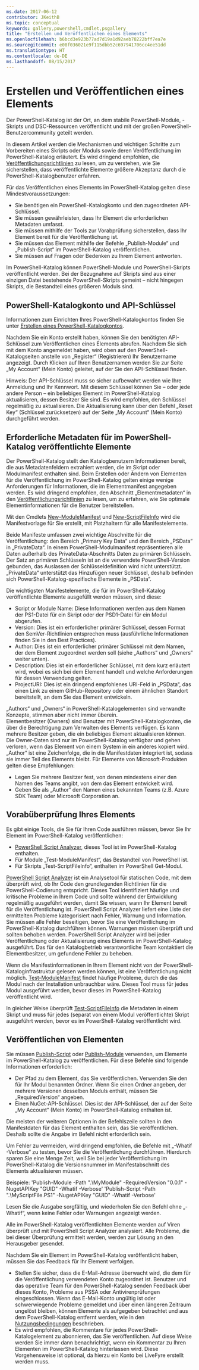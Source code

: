 ```yaml
---
ms.date: 2017-06-12
contributor: JKeithB
ms.topic: conceptual
keywords: gallery,powershell,cmdlet,psgallery
title: "Erstellen und Veröffentlichen eines Elements"
ms.openlocfilehash: b6bcd3e923b77ad7d19a1d92aeb78222bff7ea7e
ms.sourcegitcommit: e08f036021e9f115dbb52c697941706cc4ee51dd
ms.translationtype: HT
ms.contentlocale: de-DE
ms.lasthandoff: 08/15/2017
---
```

# <a name="creating-and-publishing-an-item"></a>Erstellen und Veröffentlichen eines Elements 
Der PowerShell-Katalog ist der Ort, an dem stabile PowerShell-Module, -Skripts und DSC-Ressourcen veröffentlicht und mit der großen PowerShell-Benutzercommunity geteilt werden.    

In diesem Artikel werden die Mechanismen und wichtigen Schritte zum Vorbereiten eines Skripts oder Moduls sowie deren Veröffentlichung im PowerShell-Katalog erläutert.
Es wird dringend empfohlen, die [Veröffentlichungsrichtlinien](https://msdn.microsoft.com/en-us/powershell/gallery/psgallery/psgallery-PublishingGuidelines) zu lesen, um zu verstehen, wie Sie sicherstellen, dass veröffentlichte Elemente größere Akzeptanz durch die PowerShell-Katalogbenutzer erfahren. 

Für das Veröffentlichen eines Elements im PowerShell-Katalog gelten diese Mindestvoraussetzungen:

* Sie benötigen ein PowerShell-Katalogkonto und den zugeordneten API-Schlüssel.
* Sie müssen gewährleisten, dass Ihr Element die erforderlichen Metadaten umfasst.
* Sie müssen mithilfe der Tools zur Vorabprüfung sicherstellen, dass Ihr Element bereit für die Veröffentlichung ist.
* Sie müssen das Element mithilfe der Befehle „Publish-Module“ und „Publish-Script“ im PowerShell-Katalog veröffentlichen.
* Sie müssen auf Fragen oder Bedenken zu Ihrem Element antworten.
 
Im PowerShell-Katalog können PowerShell-Module und PowerShell-Skripts veröffentlicht werden. Bei der Bezugnahme auf Skripts sind aus einer einzigen Datei bestehende PowerShell-Skripts gemeint – nicht hingegen Skripts, die Bestandteil eines größeren Moduls sind. 

## <a name="powershell-gallery-account-and-api-key"></a>PowerShell-Katalogkonto und API-Schlüssel
Informationen zum Einrichten Ihres PowerShell-Katalogkontos finden Sie unter [Erstellen eines PowerShell-Katalogkontos](https://msdn.microsoft.com/en-us/powershell/gallery/psgallery/psgallery_creating_an_account). 

Nachdem Sie ein Konto erstellt haben, können Sie den benötigten API-Schlüssel zum Veröffentlichen eines Elements abrufen.
Nachdem Sie sich mit dem Konto angemeldet haben, wird oben auf den PowerShell-Katalogseiten anstelle von „Register“ (Registrieren) Ihr Benutzername angezeigt. Durch Klicken auf Ihren Benutzernamen werden Sie zur Seite „My Account“ (Mein Konto) geleitet, auf der Sie den API-Schlüssel finden. 

Hinweis: Der API-Schlüssel muss so sicher aufbewahrt werden wie Ihre Anmeldung und Ihr Kennwort. Mit diesem Schlüssel können Sie – oder jede andere Person – ein beliebiges Element im PowerShell-Katalog aktualisieren, dessen Besitzer Sie sind. Es wird empfohlen, den Schlüssel regelmäßig zu aktualisieren. Die Aktualisierung kann über den Befehl „Reset Key“ (Schlüssel zurücksetzen) auf der Seite „My Account“ (Mein Konto) durchgeführt werden.

## <a name="required-metadata-for-items-published-to-the-powershell-gallery"></a>Erforderliche Metadaten für im PowerShell-Katalog veröffentlichte Elemente

Der PowerShell-Katalog stellt den Katalogbenutzern Informationen bereit, die aus Metadatenfeldern extrahiert werden, die im Skript oder Modulmanifest enthalten sind.
Beim Erstellen oder Ändern von Elementen für die Veröffentlichung im PowerShell-Katalog gelten einige wenige Anforderungen für Informationen, die im Elementmanifest angegeben werden. Es wird dringend empfohlen, den Abschnitt „Elementmetadaten“ in den [Veröffentlichungsrichtlinien](https://msdn.microsoft.com/en-us/powershell/gallery/psgallery/psgallery-PublishingGuidelines) zu lesen, um zu erfahren, wie Sie optimale Elementinformationen für die Benutzer bereitstellen. 

Mit den Cmdlets [New-ModuleManifest](https://msdn.microsoft.com/en-us/powershell/gallery/psget/module/ModuleManifest-Reference) und [New-ScriptFileInfo](https://msdn.microsoft.com/en-us/powershell/gallery/psget/script/psget_new-scriptfileinfo) wird die Manifestvorlage für Sie erstellt, mit Platzhaltern für alle Manifestelemente. 

Beide Manifeste umfassen zwei wichtige Abschnitte für die Veröffentlichung: den Bereich „Primary Key Data“ und den Bereich „PSData“ in „PrivateData“. In einem PowerShell-Modulmanifest repräsentieren alle Daten außerhalb des PrivateData-Abschnitts Daten zu primären Schlüsseln. Der Satz an primären Schlüsseln ist an die verwendete PowerShell-Version gebunden, das Auslassen der Schlüsseldefinition wird nicht unterstützt. „PrivateData“ unterstützt das Hinzufügen neuer Schlüssel, deshalb befinden sich PowerShell-Katalog-spezifische Elemente in „PSData“.


Die wichtigsten Manifestelemente, die für im PowerShell-Katalog veröffentlichte Elemente ausgefüllt werden müssen, sind diese:  

* Script or Module Name: Diese Informationen werden aus dem Namen der PS1-Datei für ein Skript oder der PSD1-Datei für ein Modul abgerufen.
* Version: Dies ist ein erforderlicher primärer Schlüssel, dessen Format den SemVer-Richtlinien entsprechen muss (ausführliche Informationen finden Sie in den Best Practices).
* Author: Dies ist ein erforderlicher primärer Schlüssel mit dem Namen, der dem Element zugeordnet werden soll (siehe „Authors“ und „Owners“ weiter unten).
* Description: Dies ist ein erforderlicher Schlüssel, mit dem kurz erläutert wird, wobei es sich bei dem Element handelt und welche Anforderungen für dessen Verwendung gelten.
* ProjectURI: Dies ist ein dringend empfohlenes URI-Feld in „PSData“, das einen Link zu einem GitHub-Repository oder einem ähnlichen Standort bereitstellt, an dem Sie das Element entwickeln.

„Authors“ und „Owners“ in PowerShell-Katalogelementen sind verwandte Konzepte, stimmen aber nicht immer überein.  
Elementbesitzer (Owners) sind Benutzer mit PowerShell-Katalogkonten, die über die Berechtigung zum Verwalten des Elements verfügen. Es kann mehrere Besitzer geben, die ein beliebiges Element aktualisieren können. Die Owner-Daten sind nur im PowerShell-Katalog verfügbar und gehen verloren, wenn das Element von einem System in ein anderes kopiert wird. „Author“ ist eine Zeichenfolge, die in die Manifestdaten integriert ist, sodass sie immer Teil des Elements bleibt. Für Elemente von Microsoft-Produkten gelten diese Empfehlungen:

* Legen Sie mehrere Besitzer fest, von denen mindestens einer den Namen des Teams angibt, von dem das Element entwickelt wird. 
* Geben Sie als „Author“ den Namen eines bekannten Teams (z.B. Azure SDK Team) oder Microsoft Corporation an.


## <a name="pre-validate-your-item"></a>Vorabüberprüfung Ihres Elements

Es gibt einige Tools, die Sie für Ihren Code ausführen müssen, bevor Sie Ihr Element im PowerShell-Katalog veröffentlichen:

* [PowerShell Script Analyzer](https://www.powershellgallery.com/packages/PSScriptAnalyzer/), dieses Tool ist im PowerShell-Katalog enthalten.
* Für Module „Test-ModuleManifest“, das Bestandteil von PowerShell ist.
* Für Skripts „Test-ScriptFileInfo“, enthalten im PowerShell Get-Modul.

[PowerShell Script Analyzer](https://www.powershellgallery.com/packages/PSScriptAnalyzer/) ist ein Analysetool für statischen Code, mit dem überprüft wird, ob Ihr Code den grundlegenden Richtlinien für die PowerShell-Codierung entspricht. Dieses Tool identifiziert häufige und kritische Probleme in Ihrem Code und sollte während der Entwicklung regelmäßig ausgeführt werden, damit Sie wissen, wann Ihr Element bereit für die Veröffentlichung ist. PowerShell Script Analyzer liefert eine Liste der ermittelten Probleme kategorisiert nach Fehler, Warnung und Information. Sie müssen alle Fehler beseitigen, bevor Sie eine Veröffentlichung im PowerShell-Katalog durchführen können. Warnungen müssen überprüft und sollten behoben werden.
PowerShell Script Analyzer wird bei jeder Veröffentlichung oder Aktualisierung eines Elements im PowerShell-Katalog ausgeführt. Das für den Katalogbetrieb verantwortliche Team kontaktiert die Elementbesitzer, um gefundene Fehler zu beheben. 

Wenn die Manifestinformationen in Ihrem Element nicht von der PowerShell-Kataloginfrastruktur gelesen werden können, ist eine Veröffentlichung nicht möglich. 
[Test-ModuleManifest](https://msdn.microsoft.com/en-us/powershell/reference/5.1/microsoft.powershell.core/test-modulemanifest) findet häufige Probleme, durch die das Modul nach der Installation unbrauchbar wäre. Dieses Tool muss für jedes Modul ausgeführt werden, bevor dieses im PowerShell-Katalog veröffentlicht wird. 

In gleicher Weise überprüft [Test-ScriptFileInfo](https://msdn.microsoft.com/en-us/powershell/gallery/psget/script/psget_test-scriptfileinfo) die Metadaten in einem Skript und muss für jedes (separat von einem Modul veröffentlichte) Skript ausgeführt werden, bevor es im PowerShell-Katalog veröffentlicht wird. 


## <a name="publishing-items"></a>Veröffentlichen von Elementen

Sie müssen [Publish-Script](https://msdn.microsoft.com/en-us/powershell/gallery/psget/script/psget_publish-script) oder [Publish-Module](https://msdn.microsoft.com/en-us/powershell/gallery/psget/module/psget_publish-module) verwenden, um Elemente im PowerShell-Katalog zu veröffentlichen.
Für diese Befehle sind folgende Informationen erforderlich: 

* Der Pfad zu dem Element, das Sie veröffentlichen. Verwenden Sie den für Ihr Modul benannten Ordner. Wenn Sie einen Ordner angeben, der mehrere Versionen desselben Moduls enthält, müssen Sie „RequiredVersion“ angeben.
* Einen NuGet-API-Schlüssel. Dies ist der API-Schlüssel, der auf der Seite „My Account“ (Mein Konto) im PowerShell-Katalog enthalten ist.

Die meisten der weiteren Optionen in der Befehlszeile sollten in den Manifestdaten für das Element enthalten sein, das Sie veröffentlichen. Deshalb sollte die Angabe im Befehl nicht erforderlich sein. 

Um Fehler zu vermeiden, wird dringend empfohlen, die Befehle mit „-Whatif -Verbose“ zu testen, bevor Sie die Veröffentlichung durchführen. Hierdurch sparen Sie eine Menge Zeit, weil Sie bei jeder Veröffentlichung im PowerShell-Katalog die Versionsnummer im Manifestabschnitt des Elements aktualisieren müssen. 

Beispiele: 'Publish-Module -Path ".\MyModule" -RequiredVersion "0.0.1" -NugetAPIKey "GUID" -Whatif -Verbose' 'Publish-Script -Path ".\MyScriptFile.PS1" -NugetAPIKey "GUID" -Whatif -Verbose'

Lesen Sie die Ausgabe sorgfältig, und wiederholen Sie den Befehl ohne „-Whatif“, wenn keine Fehler oder Warnungen angezeigt werden.

Alle im PowerShell-Katalog veröffentlichten Elemente werden auf Viren überprüft und mit PowerShell Script Analyzer analysiert. Alle Probleme, die bei dieser Überprüfung ermittelt werden, werden zur Lösung an den Herausgeber gesendet.  

Nachdem Sie ein Element im PowerShell-Katalog veröffentlicht haben, müssen Sie das Feedback für Ihr Element verfolgen.

* Stellen Sie sicher, dass die E-Mail-Adresse überwacht wird, die dem für die Veröffentlichung verwendeten Konto zugeordnet ist.
Benutzer und das operative Team für den PowerShell-Katalog senden Feedback über dieses Konto, Probleme aus PSSA oder Antivirenprüfungen eingeschlossen.
Wenn das E-Mail-Konto ungültig ist oder schwerwiegende Probleme gemeldet und über einen längeren Zeitraum ungelöst bleiben, können Elemente als aufgegeben betrachtet und aus dem PowerShell-Katalog entfernt werden, wie in den [Nutzungsbedingungen](https://www.powershellgallery.com/policies/Terms) beschrieben.  
* Es wird empfohlen, die Kommentare für jedes PowerShell-Katalogelement zu abonnieren, das Sie veröffentlichen. Auf diese Weise werden Sie immer dann benachrichtigt, wenn ein Kommentar zu Ihren Elementen im PowerShell-Katalog hinterlassen wird. Diese Vorgehensweise ist optional, da hierzu ein Konto bei LiveFyre erstellt werden muss.     

